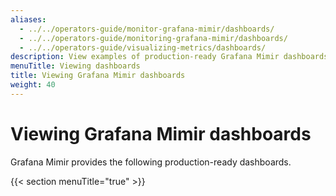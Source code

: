 ```yaml
---
aliases:
  - ../../operators-guide/monitor-grafana-mimir/dashboards/
  - ../../operators-guide/monitoring-grafana-mimir/dashboards/
  - ../../operators-guide/visualizing-metrics/dashboards/
description: View examples of production-ready Grafana Mimir dashboards.
menuTitle: Viewing dashboards
title: Viewing Grafana Mimir dashboards
weight: 40
---
```



# Viewing Grafana Mimir dashboards

Grafana Mimir provides the following production-ready dashboards.

{{< section menuTitle="true" >}}
